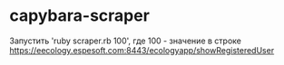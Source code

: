 capybara-scraper
================

Запустить 'ruby scraper.rb 100',
где 100 - значение в строке https://eecology.espesoft.com:8443/ecologyapp/showRegisteredUser
